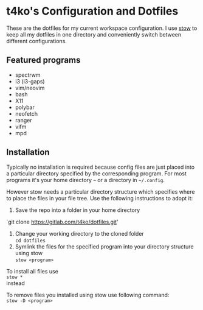 # t4ko's Configuration and Dotfiles
These are the dotfiles for my current workspace configuration. I use [stow](https://www.gnu.org/software/stow/) to keep all my dotfiles in one directory and conveniently switch between different configurations.

## Featured programs

+ spectrwm
+ i3 (i3-gaps)
+ vim/neovim
+ bash
+ X11
+ polybar
+ neofetch
+ ranger
+ vifm
+ mpd

## Installation

Typically no installation is required because config files are just placed into a particular directory specified by the corresponding program. For most programs it's your home directory `~` or a directory in `~/.config`.

However stow needs a particular directory structure which specifies where to place the files in your file tree. Use the following instructions to adopt it:
1. Save the repo into a folder in your home directory 

`git clone https://gitlab.com/t4ko/dotfiles.git'
1. Change your working directory to the cloned folder  
`cd dotfiles`
1. Symlink the files for the specified program into your directory structure using stow  
`stow <program>`

To install all files use  
`stow *`  
instead

To remove files you installed using stow use following command:  
`stow -D <program>`
